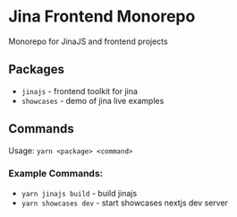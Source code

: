 # Jina Frontend Monorepo
Monorepo for JinaJS and frontend projects

## Packages
- `jinajs` - frontend toolkit for jina
- `showcases` - demo of jina live examples

## Commands
Usage: `yarn <package> <command>`

### Example Commands: 
- `yarn jinajs build` - build jinajs
- `yarn showcases dev` - start showcases nextjs dev server

